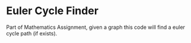 # Euler Cycle Finder

Part of Mathematics Assignment, given a graph this code will find a euler cycle path (if exists).
